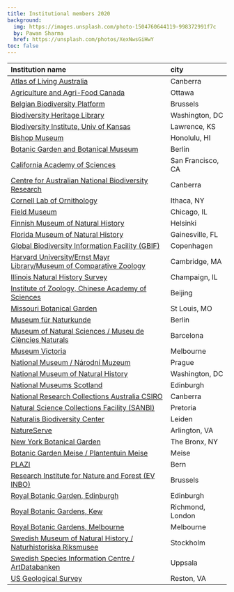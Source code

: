 ```yaml
---
title: Institutional members 2020
background:
  img: https://images.unsplash.com/photo-1504760644119-998372991f7c
  by: Pawan Sharma
  href: https://unsplash.com/photos/XexNwsGiHwY
toc: false
---
```


Institution name | city
:--- | :---
[Atlas of Living Australia](https://www.ala.org.au/) | Canberra
[Agriculture and Agri-Food Canada](http://www.agr.gc.ca/) | Ottawa
[Belgian Biodiversity Platform](https://www.biodiversity.be/) | Brussels
[Biodiversity Heritage Library](https://www.biodiversitylibrary.org/) | Washington, DC
[Biodiversity Institute, Univ of Kansas](https://biodiversity.ku.edu/) | Lawrence, KS
[Bishop Museum](https://www.bishopmuseum.org/) | Honolulu, HI
[Botanic Garden and Botanical Museum](https://www.bgbm.org/) | Berlin
[California Academy of Sciences](https://www.calacademy.org) | San Francisco, CA
[Centre for Australian National Biodiversity Research](http://www.cpbr.gov.au/cpbr/) | Canberra
[Cornell Lab of Ornithology](https://www.birds.cornell.edu/home/) | Ithaca, NY
[Field Museum](https://www.fieldmuseum.org/) | Chicago, IL
[Finnish Museum of Natural History](https://www.luomus.fi/en) | Helsinki
[Florida Museum of Natural History](https://www.floridamuseum.ufl.edu/) | Gainesville, FL
[Global Biodiversity Information Facility (GBIF)](https://www.gbif.org/) | Copenhagen
[Harvard University/Ernst Mayr Library/Museum of Comparative Zoology](https://library.mcz.harvard.edu/) | Cambridge, MA
[Illinois Natural History Survey](https://www.inhs.illinois.edu/) | Champaign, IL
[Institute of Zoology, Chinese Academy of Sciences](http://english.ioz.cas.cn/) | Beijing
[Missouri Botanical Garden](https://www.missouribotanicalgarden.org/) | St Louis, MO
[Museum für Naturkunde](https://www.museumfuernaturkunde.berlin/en) | Berlin
[Museum of Natural Sciences / Museu de Ciències Naturals](https://museuciencies.cat/en/) | Barcelona
[Museum Victoria](https://museumsvictoria.com.au/) | Melbourne
[National Museum / Národní Muzeum](https://www.nm.cz/en) | Prague
[National Museum of Natural History](https://naturalhistory.si.edu/) | Washington, DC
[National Museums Scotland](https://www.nms.ac.uk/) | Edinburgh
[National Research Collections Australia CSIRO](https://www.csiro.au/en/Showcase/NRCA) | Canberra
[Natural Science Collections Facility (SANBI)](https://www.sanbi.org/) | Pretoria
[Naturalis Biodiversity Center](https://www.naturalis.nl/en) | Leiden
[NatureServe](https://www.natureserve.org/) | Arlington, VA
[New York Botanical Garden](https://www.nybg.org/) | The Bronx, NY
[Botanic Garden Meise / Plantentuin Meise](https://www.plantentuinmeise.be/en/home/) | Meise
[PLAZI](http://plazi.org/) | Bern
[Research Institute for Nature and Forest (EV INBO)](https://www.inbo.be/en) | Brussels
[Royal Botanic Garden, Edinburgh](https://www.rbge.org.uk/) | Edinburgh
[Royal Botanic Gardens, Kew](https://www.kew.org/) | Richmond, London
[Royal Botanic Gardens, Melbourne](https://www.rbg.vic.gov.au/) | Melbourne
[Swedish Museum of Natural History / Naturhistoriska Riksmusee](https://www.nrm.se/en/16.html) | Stockholm
[Swedish Species Information Centre / ArtDatabanken](https://www.artdatabanken.se/en/?menu=open) | Uppsala
[US Geological Survey](https://www.usgs.gov/) | Reston, VA

